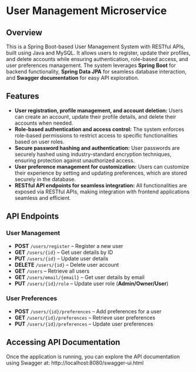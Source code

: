 # User Management Microservice

## Overview

This is a Spring Boot-based User Management System with RESTful APIs, built using Java and MySQL. It allows users to register, update their profiles, and delete accounts while ensuring authentication, role-based access, and user preferences management. The system leverages **Spring Boot** for backend functionality, **Spring Data JPA** for seamless database interaction, and **Swagger documentation** for easy API exploration.

## Features

- **User registration, profile management, and account deletion:** Users can create an account, update their profile details, and delete their accounts when needed.  
- **Role-based authentication and access control:** The system enforces role-based permissions to restrict access to specific functionalities based on user roles.  
- **Secure password hashing and authentication:** User passwords are securely hashed using industry-standard encryption techniques, ensuring protection against unauthorized access. 
- **User preference management for customization:** Users can customize their experience by setting and updating preferences, which are stored securely in the database.
- **RESTful API endpoints for seamless integration:** All functionalities are exposed via RESTful APIs, making integration with frontend applications seamless and efficient.

## API Endpoints

### User Management
- **POST** `/users/register` – Register a new user  
- **GET** `/users/{id}` – Get user details by ID  
- **PUT** `/users/{id}` – Update user details  
- **DELETE** `/users/{id}` – Delete user account  
- **GET** `/users` – Retrieve all users  
- **GET** `/users/email/{email}` – Get user details by email  
- **PUT** `/users/{id}/role` – Update user role (**Admin/Owner/User**) 

### User Preferences
- **POST** `/users/{id}/preferences` – Add preferences for a user  
- **GET** `/users/{id}/preferences` – Retrieve user preferences  
- **PUT** `/users/{id}/preferences` – Update user preferences  

## Accessing API Documentation
Once the application is running, you can explore the API documentation using Swagger at:
http://localhost:8080/swagger-ui.html

